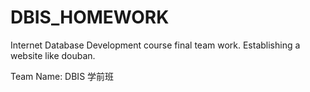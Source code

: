 # DBIS_HOMEWORK
Internet Database Development course final team work. Establishing a website like douban.

Team Name: DBIS 学前班